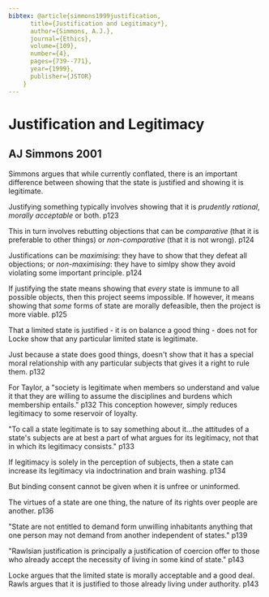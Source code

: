 ```yaml
---
bibtex: @article{simmons1999justification,
	  title={Justification and Legitimacy*},
	  author={Simmons, A.J.},
	  journal={Ethics},
	  volume={109},
	  number={4},
	  pages={739--771},
	  year={1999},
	  publisher={JSTOR}
	}
---
```


# Justification and Legitimacy

## AJ Simmons 2001

Simmons argues that while currently conflated, there is an important difference between showing that the state is justified and showing it is legitimate.

Justifying something typically involves showing that it is _prudently rational_, _morally acceptable_ or both. p123

This in turn involves rebutting objections that can be _comparative_ (that it is preferable to other things) or _non-comparative_ (that it is not wrong). p124

Justifications can be _maximising_: they have to show that they defeat all objections; or _non-maximising_: they have to simlpy show they avoid violating some important principle. p124

If justifying the state means showing that _every_ state is immune to all possible objects, then this project seems impossible.  If however, it means showing that _some_ forms of state are morally defeasible, then the project is more viable. p125

That a limited state is justified - it is on balance a good thing - does not for Locke show that any particular limited state is legitimate.

Just because a state does good things, doesn't show that it has a special moral relationship with any particular subjects that gives it a right to rule them. p132

For Taylor, a "society is legitimate when members so understand and value it that they are willing to assume the disciplines and burdens which membership entails." p132  This conception however, simply reduces legitimacy to some reservoir of loyalty.

"To call a state legitimate is to say something about it...the attitudes of a state's subjects are at best a part of what argues for its legitimacy, not that in which its legitimacy consists." p133

If legitimacy is solely in the perception of subjects, then a state can increase its legitimacy via indoctrination and brain washing. p134

But binding consent cannot be given when it is unfree or uninformed.

The virtues of a state are one thing, the nature of its rights over people are another. p136

"State are not entitled to demand form unwilling inhabitants anything that one person may not demand from another independent of states." p139

"Rawlsian justification is principally a justification of coercion offer to those who already accept  the necessity of living in some kind of state." p143

Locke argues that the limited state is morally acceptable and a good deal. Rawls argues that it is justified to those already living under authority. p143



